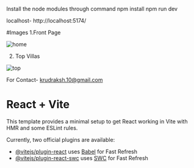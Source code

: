 
 
Install the node modules through command 
npm install
npm run dev 

localhost- http://localhost:5174/

#Images
1.Front Page

![home](https://github.com/user-attachments/assets/e2f130e9-3c76-4892-a77d-c4aa009a4276)

2. Top Villas

![top](https://github.com/user-attachments/assets/70a5fd17-f5cc-4e21-acb5-0d0e4e9cca29)

For Contact-
krudraksh.10@gmail.com





# React + Vite

This template provides a minimal setup to get React working in Vite with HMR and some ESLint rules.

Currently, two official plugins are available:

- [@vitejs/plugin-react](https://github.com/vitejs/vite-plugin-react/blob/main/packages/plugin-react/README.md) uses [Babel](https://babeljs.io/) for Fast Refresh
- [@vitejs/plugin-react-swc](https://github.com/vitejs/vite-plugin-react-swc) uses [SWC](https://swc.rs/) for Fast Refresh
